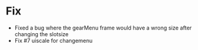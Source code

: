 # Fix
* Fixed a bug where the gearMenu frame would have a wrong size after changing the slotsize
* Fix #7 uiscale for changemenu

